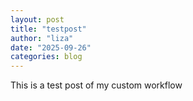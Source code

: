 ```yaml
---
layout: post
title: "testpost"
author: "liza"
date: "2025-09-26"
categories: blog
---
```


This is a test post of my custom workflow
